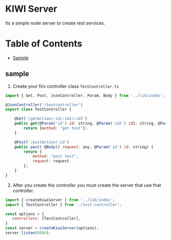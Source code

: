 # KIWI Server
Its a simple node server to create rest services.

# Table of Contents
* [Sample](#sample)
  
## sample
1. Create your firs controller class `TestController.ts`
 ```javascript
 import { Get, Post, JsonController, Param, Body } from '../lib/index';

 @JsonController('/testcontroller')
 export class TestController {

     @Get('/getAction/:id/:id2/:id3')
     public get(@Param('id') id: string, @Param('id2') id2: string, @Param('id3') id3: string) {
         return {method: "get test"};
     }

     @Post('/postAction/:id')
     public post( @Body() request: any, @Param('id') id: string) {
         return {
             method: "post test",
             request: request
         };
     }
 }
 ```
 
 2. After you create the controller you must create the server that use that controller.
 ```javascript
 import { createKiwiServer } from '../lib/index';
import { TestController } from './test-controller';

const options = {
    controllers: [TestController],
}
const server = createKiwiServer(options);
server.listen(8086);
```
 
  
